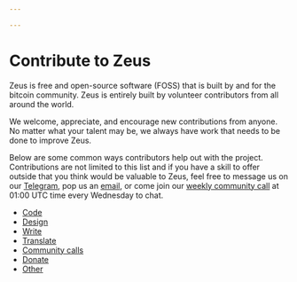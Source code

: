 ```yaml
---

---
```


# Contribute to Zeus

Zeus is free and open-source software (FOSS) that is built by and for the bitcoin community. Zeus is entirely built by volunteer contributors from all around the world.

We welcome, appreciate, and encourage new contributions from anyone. No matter what your talent may be, we always have work that needs to be done to improve Zeus.

Below are some common ways contributors help out with the project. Contributions are not limited to this list and if you have a skill to offer outside that you think would be valuable to Zeus, feel free to message us on our [Telegram](https://t.me/ZeusLN), pop us an [email](emailto:zeusln@tutanota.com), or come join our [weekly community call](/contribute/community-call) at 01:00 UTC time every Wednesday to chat.

- [Code](/contribute/code)
- [Design](/contribute/design)
- [Write](/contribute/write)
- [Translate](/contribute/translate)
- [Community calls](/contribute/community-call)
- [Donate](/contribute/donate)
- [Other](/contribute/other)
